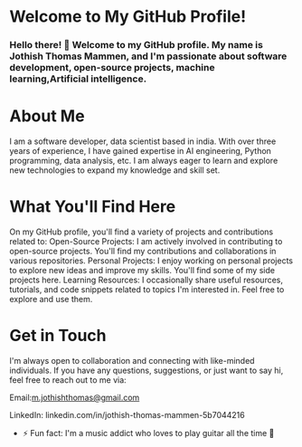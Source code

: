 # Welcome to My GitHub Profile!
### Hello there! 👋 Welcome to my GitHub profile. My name is Jothish Thomas Mammen, and I'm passionate about software development, open-source projects, machine learning,Artificial intelligence.
# About Me
I am a software developer, data scientist based in india. With over three years of experience, I have gained expertise in  AI engineering, Python programming, data analysis, etc. I am always eager to learn and explore new technologies to expand my knowledge and skill set.
# What You'll Find Here
On my GitHub profile, you'll find a variety of projects and contributions related to:
Open-Source Projects: I am actively involved in contributing to open-source projects. You'll find my contributions and collaborations in various repositories.
Personal Projects: I enjoy working on personal projects to explore new ideas and improve my skills. You'll find some of my side projects here.
Learning Resources: I occasionally share useful resources, tutorials, and code snippets related to topics I'm interested in. Feel free to explore and use them.
# Get in Touch
I'm always open to collaboration and connecting with like-minded individuals. If you have any questions, suggestions, or just want to say hi, feel free to reach out to me via:

Email:m.jothishthomas@gmail.com

LinkedIn: linkedin.com/in/jothish-thomas-mammen-5b7044216

- ⚡ Fun fact: I'm a music addict who loves to play guitar all the time 🤠

